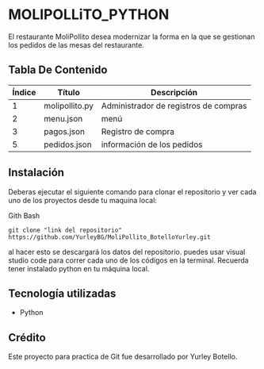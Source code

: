 # MOLIPOLLiTO_PYTHON

El restaurante MoliPollito desea modernizar la forma en la que se gestionan los pedidos de las mesas del restaurante.


## Tabla De Contenido
| Índice | Título |Descripción|
|--|------|------|
| 1 | molipollito.py|Administrador de registros de compras  |
| 2 | menu.json | menú|
| 3 | pagos.json | Registro de compra|
| 5 | pedidos.json | información de los pedidos|



## Instalación

Deberas ejecutar el siguiente comando para clonar el repositorio y ver cada uno de los proyectos  desde tu maquina local:
 
Gith Bash

~~~ 
git clone "link del repositorio" https://github.com/YurleyBG/MoliPollito_BotelloYurley.git
~~~
al hacer esto se descargará  los datos del repositorio. puedes usar visual studio code para correr cada uno de los códigos en la terminal.
Recuerda tener instalado python en tu máquina local.

 ## Tecnología utilizadas

+ Python

## Crédito 
Este  proyecto para practica de  Git fue desarrollado por Yurley Botello.
